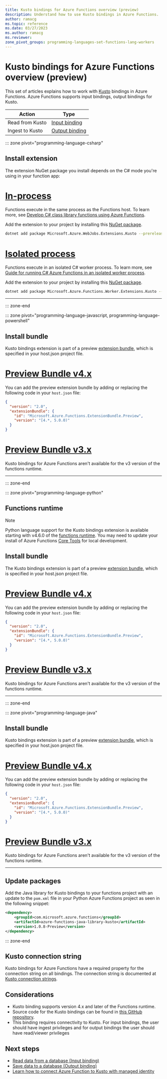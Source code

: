 ```yaml
---
title: Kusto bindings for Azure Functions overview (preview)
description: Understand how to use Kusto bindings in Azure Functions.
author: ramacg
ms.topic: reference
ms.date: 03/27/2023
ms.author: ramacg
ms.reviewer: 
zone_pivot_groups: programming-languages-set-functions-lang-workers
---
```


# Kusto bindings for Azure Functions overview (preview)

This set of articles explains how to work with [Kusto](/azure/kusto/index) bindings in Azure Functions. Azure Functions supports input bindings, output bindings for Kusto.

| Action | Type |
|---------|---------|
| Read from Kusto | [Input binding](./functions-bindings-kusto-input.md) |
| Ingest to Kusto |[Output binding](./functions-bindings-kusto-output.md) |

::: zone pivot="programming-language-csharp"

## Install extension

The extension NuGet package you install depends on the C# mode you're using in your function app:

# [In-process](#tab/in-process)

Functions execute in the same process as the Functions host. To learn more, see [Develop C# class library functions using Azure Functions](functions-dotnet-class-library.md).

Add the extension to your project by installing this [NuGet package](https://www.nuget.org/packages/Microsoft.Azure.WebJobs.Extensions.Kusto).

```bash
dotnet add package Microsoft.Azure.WebJobs.Extensions.Kusto --prerelease
```

# [Isolated process](#tab/isolated-process)

Functions execute in an isolated C# worker process. To learn more, see [Guide for running C# Azure Functions in an isolated worker process](dotnet-isolated-process-guide.md).

Add the extension to your project by installing this [NuGet package](https://www.nuget.org/packages/Microsoft.Azure.Functions.Worker.Extensions.Kusto/).

```bash
dotnet add package Microsoft.Azure.Functions.Worker.Extensions.Kusto --prerelease
```

<!-- awaiting bundle support
# [C# script](#tab/csharp-script)

Functions run as C# script, which is supported primarily for C# portal editing. To update existing binding extensions for C# script apps running in the portal without having to republish your function app, see [Update your extensions].

You can install this version of the extension in your function app by registering the [extension bundle], version 4.x, or a later version.
-->

---

::: zone-end

::: zone pivot="programming-language-javascript, programming-language-powershell"

## Install bundle

Kusto bindings extension is part of a preview [extension bundle], which is specified in your host.json project file.

# [Preview Bundle v4.x](#tab/extensionv4)

You can add the preview extension bundle by adding or replacing the following code in your `host.json` file:

```json
{
  "version": "2.0",
  "extensionBundle": {
    "id": "Microsoft.Azure.Functions.ExtensionBundle.Preview",
    "version": "[4.*, 5.0.0)"
  }
}
```

# [Preview Bundle v3.x](#tab/extensionv3)

Kusto bindings for Azure Functions aren't available for the v3 version of the functions runtime.

---

::: zone-end

::: zone pivot="programming-language-python"

## Functions runtime

> [!NOTE]
> Python language support for the Kusto bindings extension is available starting with v4.6.0 of the [functions runtime](./set-runtime-version.md#view-and-update-the-current-runtime-version).  You may need to update your install of Azure Functions [Core Tools](functions-run-local.md) for local development.

## Install bundle

The Kusto bindings extension is part of a preview [extension bundle], which is specified in your host.json project file.

# [Preview Bundle v4.x](#tab/extensionv4)

You can add the preview extension bundle by adding or replacing the following code in your `host.json` file:

```json
{
  "version": "2.0",
  "extensionBundle": {
    "id": "Microsoft.Azure.Functions.ExtensionBundle.Preview",
    "version": "[4.*, 5.0.0)"
  }
}
```

# [Preview Bundle v3.x](#tab/extensionv3)

Kusto bindings for Azure Functions aren't available for the v3 version of the functions runtime.

---

::: zone-end

::: zone pivot="programming-language-java"

## Install bundle

Kusto bindings extension is part of a preview [extension bundle], which is specified in your host.json project file.

# [Preview Bundle v4.x](#tab/extensionv4)

You can add the preview extension bundle by adding or replacing the following code in your `host.json` file:

```json
{
  "version": "2.0",
  "extensionBundle": {
    "id": "Microsoft.Azure.Functions.ExtensionBundle.Preview",
    "version": "[4.*, 5.0.0)"
  }
}
```

# [Preview Bundle v3.x](#tab/extensionv3)

Kusto bindings for Azure Functions aren't available for the v3 version of the functions runtime.

---

## Update packages

Add the Java library for Kusto bindings to your functions project with an update to the `pom.xml` file in your Python Azure Functions project as seen in the following snippet:

```xml
<dependency>
    <groupId>com.microsoft.azure.functions</groupId>
    <artifactId>azure-functions-java-library-kusto</artifactId>
    <version>1.0.8-Preview</version>
</dependency>
```

::: zone-end

## Kusto connection string

Kusto bindings for Azure Functions have a required property for the connection string on all bindings. The connection string is documented at [Kusto connection strings](https://learn.microsoft.com/azure/data-explorer/kusto/api/connection-strings/kusto).

## Considerations

- Kusto binding supports version 4.x and later of the Functions runtime.
- Source code for the Kusto bindings can be found in [this GitHub repository](https://github.com/Azure/Webjobs.Extensions.Kusto).
- This binding requires connectivity to Kusto. For input bindings, the user should have ingest privileges and for output bindings the user should have read/viewer privileges

## Next steps

- [Read data from a database (Input binding)](./functions-bindings-kusto-input.md)
- [Save data to a database (Output binding)](./functions-bindings-kusto-output.md)
- [Learn how to connect Azure Function to Kusto with managed identity](./functions-bindings-kusto-managed-identity.md)

[extension bundle]: ./functions-bindings-register.md#extension-bundles
